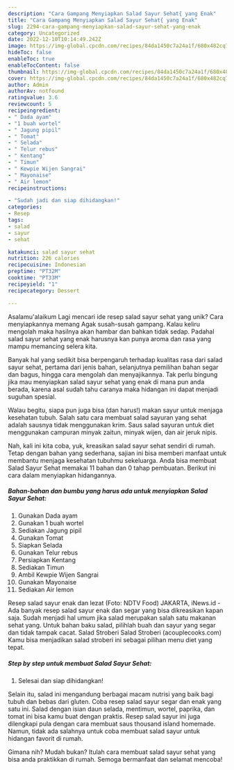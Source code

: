 ```yaml
---
description: "Cara Gampang Menyiapkan Salad Sayur Sehat{ yang Enak"
title: "Cara Gampang Menyiapkan Salad Sayur Sehat{ yang Enak"
slug: 2294-cara-gampang-menyiapkan-salad-sayur-sehat-yang-enak
category: Uncategorized
date: 2022-12-10T10:14:49.242Z
image: https://img-global.cpcdn.com/recipes/84da1450c7a24a1f/680x482cq70/salad-sayur-sehat-foto-resep-utama.jpg
hideToc: false
enableToc: true
enableTocContent: false
thumbnail: https://img-global.cpcdn.com/recipes/84da1450c7a24a1f/680x482cq70/salad-sayur-sehat-foto-resep-utama.jpg
cover: https://img-global.cpcdn.com/recipes/84da1450c7a24a1f/680x482cq70/salad-sayur-sehat-foto-resep-utama.jpg
author: Admin
authorAv: notfound
ratingvalue: 3.6
reviewcount: 5
recipeingredient:
- " Dada ayam"
- "1 buah wortel"
- " Jagung pipil"
- " Tomat"
- " Selada"
- " Telur rebus"
- " Kentang"
- " Timun"
- " Kewpie Wijen Sangrai"
- " Mayonaise"
- " Air lemon"
recipeinstructions:

- "Sudah jadi dan siap dihidangkan!"
categories:
- Resep
tags:
- salad
- sayur
- sehat

katakunci: salad sayur sehat 
nutrition: 226 calories
recipecuisine: Indonesian
preptime: "PT32M"
cooktime: "PT33M"
recipeyield: "1"
recipecategory: Dessert

---
```



Asalamu'alaikum Lagi mencari ide resep salad sayur sehat yang unik? Cara menyiapkannya memang Agak susah-susah gampang. Kalau keliru mengolah maka hasilnya akan hambar dan bahkan tidak sedap. Padahal salad sayur sehat yang enak harusnya kan punya aroma dan rasa yang mampu memancing selera kita.


Banyak hal yang sedikit bisa berpengaruh terhadap kualitas rasa dari salad sayur sehat, pertama dari jenis bahan, selanjutnya pemilihan bahan segar dan bagus, hingga cara mengolah dan menyajikannya. Tak perlu bingung jika mau menyiapkan salad sayur sehat yang enak di mana pun anda berada, karena asal sudah tahu caranya maka hidangan ini dapat menjadi suguhan spesial.

Walau begitu, siapa pun juga bisa (dan harus!) makan sayur untuk menjaga kesehatan tubuh. Salah satu cara membuat salad sayuran yang sehat adalah sausnya tidak menggunakan krim. Saus salad sayuran untuk diet menggunakan campuran minyak zaitun, minyak wijen, dan air jeruk nipis.


Nah, kali ini kita coba, yuk, kreasikan salad sayur sehat sendiri di rumah. Tetap dengan bahan yang sederhana, sajian ini bisa memberi manfaat untuk membantu menjaga kesehatan tubuhmu sekeluarga. Anda bisa membuat Salad Sayur Sehat memakai 11 bahan dan 0 tahap pembuatan. Berikut ini cara dalam menyiapkan hidangannya.

<!--inarticleads1-->

##### Bahan-bahan dan bumbu yang harus ada untuk menyiapkan Salad Sayur Sehat:

1. Gunakan  Dada ayam
1. Gunakan 1 buah wortel
1. Sediakan  Jagung pipil
1. Gunakan  Tomat
1. Siapkan  Selada
1. Gunakan  Telur rebus
1. Persiapkan  Kentang
1. Sediakan  Timun
1. Ambil  Kewpie Wijen Sangrai
1. Gunakan  Mayonaise
1. Sediakan  Air lemon


Resep salad sayur enak dan lezat (Foto: NDTV Food) JAKARTA, iNews.id - Ada banyak resep salad sayur enak dan segar yang bisa dikreasikan kapan saja. Sudah menjadi hal umum jika salad merupakan salah satu makanan sehat yang. Untuk bahan baku salad, pilihlah buah dan sayur yang segar dan tidak tampak cacat. Salad Stroberi Salad Stroberi (acouplecooks.com) Kamu bisa menjadikan salad stroberi ini sebagai pilihan menu diet yang tepat. 

<!--inarticleads2-->

##### Step by step untuk membuat Salad Sayur Sehat:


1. Selesai dan siap dihidangkan!

Selain itu, salad ini mengandung berbagai macam nutrisi yang baik bagi tubuh dan bebas dari gluten. Coba resep salad sayur segar dan enak yang satu ini. Salad dengan isian daun selada, mentimun, wortel, paprika, dan tomat ini bisa kamu buat dengan praktis. Resep salad sayur ini juga dilengkapi pula dengan cara membuat saus thousand island homemade. Namun, tidak ada salahnya untuk coba membuat salad sayur untuk hidangan favorit di rumah. 

Gimana nih? Mudah bukan? Itulah cara membuat salad sayur sehat yang bisa anda praktikkan di rumah. Semoga bermanfaat dan selamat mencoba!
